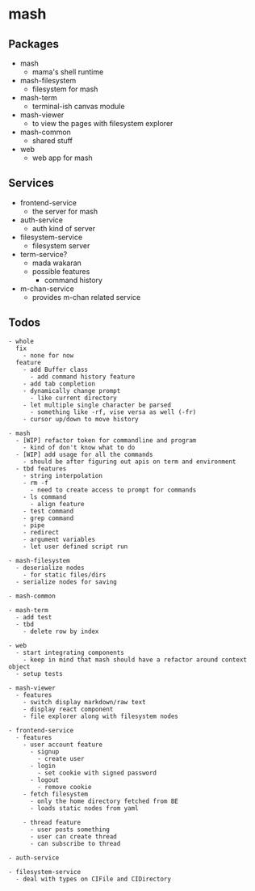 # mash

## Packages

- mash
  - mama's shell runtime
- mash-filesystem
  - filesystem for mash
- mash-term
  - terminal-ish canvas module
- mash-viewer
  - to view the pages with filesystem explorer
- mash-common
  - shared stuff
- web
  - web app for mash

## Services
- frontend-service
  - the server for mash
- auth-service
  - auth kind of server
- filesystem-service
  - filesystem server
- term-service?
  - mada wakaran
  - possible features
    - command history
- m-chan-service
  - provides m-chan related service

## Todos

```
- whole
  fix
    - none for now
  feature
    - add Buffer class
      - add command history feature
    - add tab completion
    - dynamically change prompt
      - like current directory
    - let multiple single character be parsed
      - something like -rf, vise versa as well (-fr)
    - cursor up/down to move history

- mash
  - [WIP] refactor token for commandline and program
    - kind of don't know what to do
  - [WIP] add usage for all the commands
    - should be after figuring out apis on term and environment
  - tbd features
    - string interpolation
    - rm -f
      - need to create access to prompt for commands
    - ls command
      - align feature
    - test command
    - grep command
    - pipe
    - redirect
    - argument variables
    - let user defined script run

- mash-filesystem
  - deserialize nodes
    - for static files/dirs
  - serialize nodes for saving

- mash-common

- mash-term
  - add test
  - tbd
    - delete row by index

- web
  - start integrating components
    - keep in mind that mash should have a refactor around context object
  - setup tests

- mash-viewer
  - features
    - switch display markdown/raw text
    - display react component
    - file explorer along with filesystem nodes

- frontend-service
  - features
    - user account feature
      - signup
        - create user
      - login
        - set cookie with signed password
      - logout
        - remove cookie
    - fetch filesystem
      - only the home directory fetched from BE
      - loads static nodes from yaml

    - thread feature
      - user posts something
      - user can create thread
      - can subscribe to thread

- auth-service

- filesystem-service
  - deal with types on CIFile and CIDirectory
```
